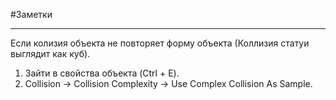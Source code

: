 #Заметки

----
Если колизия объекта не повторяет форму объекта (Коллизия статуи выглядит как куб).
1. Зайти в свойства объекта (Ctrl + E).
2. Collision -> Collision Complexity -> Use Complex Collision As Sample.